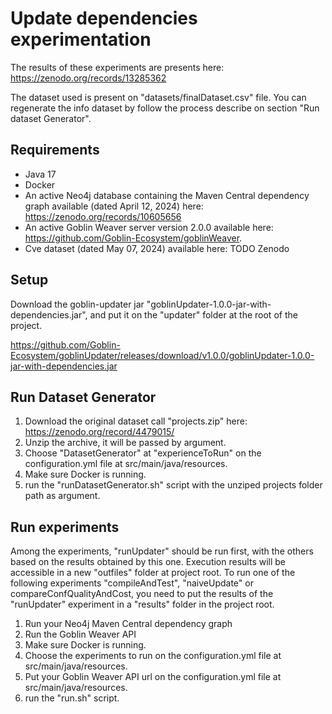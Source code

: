 # Update dependencies experimentation

The results of these experiments are presents here: https://zenodo.org/records/13285362

The dataset used is present on "datasets/finalDataset.csv" file.
You can regenerate the info dataset by follow the process describe on section "Run dataset Generator".

## Requirements
- Java 17
- Docker
- An active Neo4j database containing the Maven Central dependency graph available (dated April 12, 2024) here: https://zenodo.org/records/10605656
- An active Goblin Weaver server version 2.0.0 available here: https://github.com/Goblin-Ecosystem/goblinWeaver.
- Cve dataset (dated May 07, 2024) available here: TODO Zenodo

## Setup
Download the goblin-updater jar "goblinUpdater-1.0.0-jar-with-dependencies.jar", and put it on the "updater" folder at the root of the project.

https://github.com/Goblin-Ecosystem/goblinUpdater/releases/download/v1.0.0/goblinUpdater-1.0.0-jar-with-dependencies.jar

## Run Dataset Generator
1. Download the original dataset call "projects.zip" here: https://zenodo.org/record/4479015/
2. Unzip the archive, it will be passed by argument.
3. Choose "DatasetGenerator" at "experienceToRun" on the configuration.yml file at src/main/java/resources.
4. Make sure Docker is running.
5. run the "runDatasetGenerator.sh" script with the unziped projects folder path as argument.

## Run experiments
Among the experiments, "runUpdater" should be run first, with the others based on the results obtained by this one.
Execution results will be accessible in a new "outfiles" folder at project root.
To run one of the following experiments "compileAndTest", "naiveUpdate" or compareConfQualityAndCost, you need to put the results of the "runUpdater" experiment in a "results" folder in the project root.

1. Run your Neo4j Maven Central dependency graph
2. Run the Goblin Weaver API
3. Make sure Docker is running.
4. Choose the experiments to run on the configuration.yml file at src/main/java/resources.
5. Put your Goblin Weaver API url on the configuration.yml file at src/main/java/resources.
6. run the "run.sh" script.
